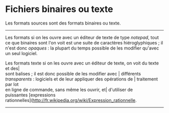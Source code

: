 # Fichiers binaires ou texte

Les formats sources sont des formats binaires ou texte.

  ------------------ ----------------------------------------------------------------------- --------------------------
  Les formats        si on les ouvre avec un éditeur de texte de type *notepad*, tout ce que 
  binaires sont      l\'on voit est une suite de caractères hiéroglyphiques ; il n\'est donc 
  *opaques* :        la plupart du temps possible de les modifier qu\'avec un seul logiciel. 

  Les formats texte  si on les ouvre avec un éditeur de texte, on voit du texte et des\|     
  sont               balises ; il est donc possible de les modifier avec \| différents       
  *transparents* :   logiciels et de leur appliquer des opérations de \| traitement par lot  
                     en ligne de commande, sans même les ouvrir, et\| d\'utiliser de         
                     puissantes \[expressions                                                
                     rationnelles\](<http://fr.wikipedia.org/wiki/Expression_rationnelle>.   
  ------------------ ----------------------------------------------------------------------- --------------------------
